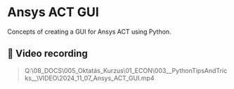 # Ansys ACT GUI

Concepts of creating a GUI for Ansys ACT using Python.

## 🎥 Video recording

 > Q:\08_DOCS\005_Oktatás_Kurzus\01_ECON\003__PythonTipsAndTricks__\VIDEO\2024_11_07_Ansys_ACT_GUI.mp4
